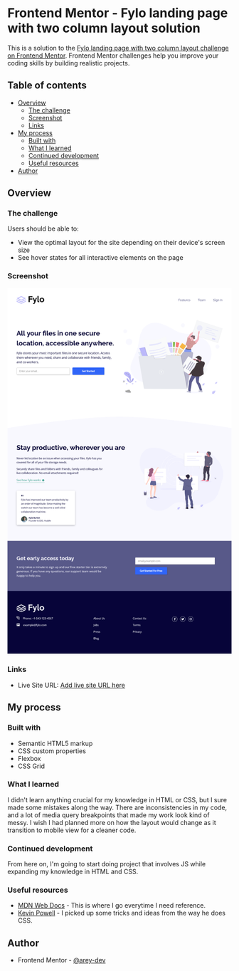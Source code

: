 # Frontend Mentor - Fylo landing page with two column layout solution

This is a solution to the [Fylo landing page with two column layout challenge on Frontend Mentor](https://www.frontendmentor.io/challenges/fylo-landing-page-with-two-column-layout-5ca5ef041e82137ec91a50f5). Frontend Mentor challenges help you improve your coding skills by building realistic projects. 

## Table of contents

- [Overview](#overview)
  - [The challenge](#the-challenge)
  - [Screenshot](#screenshot)
  - [Links](#links)
- [My process](#my-process)
  - [Built with](#built-with)
  - [What I learned](#what-i-learned)
  - [Continued development](#continued-development)
  - [Useful resources](#useful-resources)
- [Author](#author)

## Overview

### The challenge

Users should be able to:

- View the optimal layout for the site depending on their device's screen size
- See hover states for all interactive elements on the page

### Screenshot

![](./design/project_ss_fylo_landing_page_2.png)

### Links

- Live Site URL: [Add live site URL here](https://your-live-site-url.com)

## My process

### Built with

- Semantic HTML5 markup
- CSS custom properties
- Flexbox
- CSS Grid

### What I learned

I didn't learn anything crucial for my knowledge in HTML or CSS, but I sure made some mistakes along the way. There are inconsistencies in my code, and a lot of media query breakpoints that made my work look kind of messy.  I wish I had planned more on how the layout would change as it transition to mobile view for a cleaner code.

### Continued development

From here on, I'm going to start doing project that involves JS while expanding my knowledge in HTML and CSS.

### Useful resources

- [MDN Web Docs](https://developer.mozilla.org/en-US/) - This is where I go everytime I need reference.
- [Kevin Powell](https://www.youtube.com/kepowob) - I picked up some tricks and ideas from the way he does CSS.

## Author
- Frontend Mentor - [@arey-dev](https://www.frontendmentor.io/profile/arey-dev)
